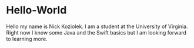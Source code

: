 # Hello-World

Hello my name is Nick Koziolek. I am a student at the University of Virginia.
Right now I know some Java and the Swift basics but I am looking forward to learning more.
